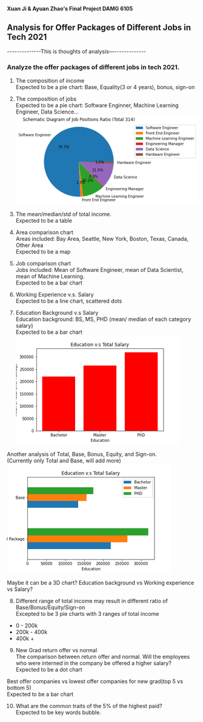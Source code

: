 #### Xuan Ji & Ayuan Zhao's Final Project DAMG 6105

## Analysis for Offer Packages of Different Jobs in Tech 2021


--------------This is thoughts of analysis—-------------

### Analyze the offer packages of different jobs in tech 2021.

1.  The composition of income <br>
Expected to be a pie chart:  Base, Equality(3 or 4 years), bonus, sign-on


2. The composition of jobs <br>
Expected to be a pie chart: Software Enginner, Machine Learning Engineer, Data Science...
![image](./figures/JobRatio.png)


3. The mean/median/std of total income. <br>
Expected to be a table 


4. Area comparison chart <br>
Areas included: Bay Area, Seattle, New York, Boston, Texas, Canada, Other Area <br>
Expected to be a map


5. Job comparison chart <br>
Jobs included: Mean of Software Engineer, mean of Data Scientist, mean of Machine Learning. <br>
Expected to be a bar chart


6. Working Experience v.s. Salary <br>
Expected to be a line chart, scattered dots


7. Education Background v.s Salary<br>
Education background: BS, MS, PHD  (mean/ median of each category salary) <br>
Expected to be a bar chart
![image](./figures/EducationSalary1.png)

Another analysis of Total, Base, Bonus, Equity, and Sign-on. <br>
(Currently only Total and Base, will add more) <br>
![image](./figures/EducationSalary2.png)


Maybe it can be a 3D chart? Education background vs Working experience vs Salary? 


8. Different range of total income may result in different ratio of Base/Bonus/Equity/Sign-on <br>
Excepted to be 3 pie charts with 3 ranges of total income<br>
- 0 - 200k <br>
- 200k - 400k <br>
- 400k +


9. New Grad  return offer vs normal <br>
The comparison between return offer and normal. Will the employees who were interned in the company be offered a higher salary? <br>
Expected to be a dot chart


Best offer companies vs lowest offer companies for new grad(top 5 vs bottom 5) <br>
Expected to be a bar chart


10. What are the common traits of the 5% of the highest paid? <br>
Expected to be key words bubble.


